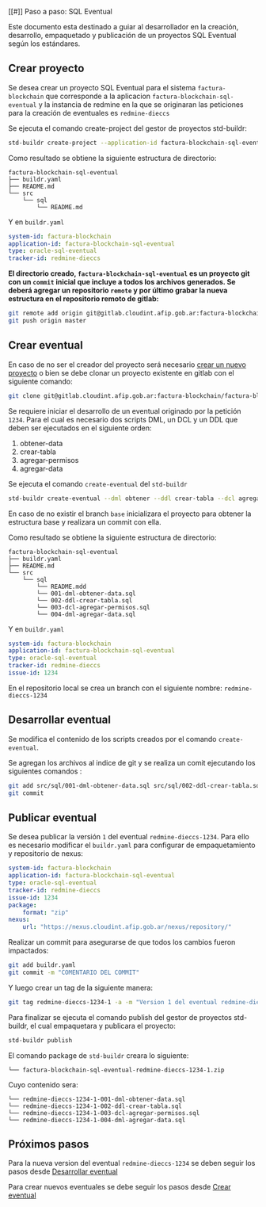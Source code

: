 [[#]] Paso a paso: SQL Eventual

Este documento esta destinado a guiar al desarrollador en la creación, desarrollo, empaquetado y publicación de un proyectos SQL Eventual según los estándares.

## Crear proyecto

Se desea crear un proyecto SQL Eventual para el sistema `factura-blockchain` que corresponde a la aplicacion `factura-blockchain-sql-eventual` y la instancia de redmine en la que se originaran las peticiones para la creación de eventuales es `redmine-dieccs`

Se ejecuta el comando create-project del gestor de proyectos std-buildr:

```bash
std-buildr create-project --application-id factura-blockchain-sql-eventual  --system-id factura-blockchain --type oracle-sql-eventual --tracker-id redmine-dieccs
```

Como resultado se obtiene la siguiente estructura de directorio:

```tree
factura-blockchain-sql-eventual
├── buildr.yaml
├── README.md
└── src
    └── sql
        └── README.md
```

Y en `buildr.yaml`

```yaml
system-id: factura-blockchain
application-id: factura-blockchain-sql-eventual
type: oracle-sql-eventual
tracker-id: redmine-dieccs
```

**El directorio creado, `factura-blockchain-sql-eventual` es un proyecto git con un `commit` inicial que incluye a todos los archivos generados.  Se deberá agregar un repositorio `remote` y por último grabar la nueva estructura en el repositorio remoto de gitlab:**

```bash
git remote add origin git@gitlab.cloudint.afip.gob.ar:factura-blockchain/factura-blockchain-sql-eventual.git
git push origin master
```

## Crear eventual

En caso de no ser el creador del proyecto será necesario [crear un nuevo proyecto](#Crear-proyecto) o bien se debe clonar un proyecto existente en gitlab con el siguiente comando:

```bash
git clone git@gitlab.cloudint.afip.gob.ar:factura-blockchain/factura-blockchain-sql-eventual.git
```

Se requiere iniciar el desarrollo de un eventual originado por la petición `1234`. Para el cual es necesario dos scripts DML, un DCL y un DDL que deben ser ejecutados en el siguiente orden:

1. obtener-data
2. crear-tabla
3. agregar-permisos
4. agregar-data

Se ejecuta el comando `create-eventual` del `std-buildr`

```bash
std-buildr create-eventual --dml obtener --ddl crear-tabla --dcl agregar-permisos --dml agregar-data -i 1234
```

En caso de no existir el branch `base` inicializara el proyecto para obtener la estructura base y realizara un commit con ella.

Como resultado se obtiene la siguiente estructura de directorio:

```tree
factura-blockchain-sql-eventual
├── buildr.yaml
├── README.md
└── src
    └── sql
        └── README.mdd
        └── 001-dml-obtener-data.sql
        └── 002-ddl-crear-tabla.sql
        └── 003-dcl-agregar-permisos.sql
        └── 004-dml-agregar-data.sql
```

Y en `buildr.yaml`

```yaml
system-id: factura-blockchain
application-id: factura-blockchain-sql-eventual
type: oracle-sql-eventual
tracker-id: redmine-dieccs
issue-id: 1234
```

En el repositorio local se crea un branch con el siguiente nombre: `redmine-dieccs-1234`

## Desarrollar eventual

Se modifica el contenido de los scripts creados por el comando `create-eventual`.

Se agregan los archivos al indice de git y se realiza un comit ejecutando los siguientes comandos :

```bash
git add src/sql/001-dml-obtener-data.sql src/sql/002-ddl-crear-tabla.sql src/sql/003-dcl-agregar-permisos.sql src/sql/004-dml-agregar-data.sql
git commit
```

## Publicar eventual

Se desea publicar la versión `1`  del eventual `redmine-dieccs-1234`. Para ello es necesario modificar el `buildr.yaml` para configurar de empaquetamiento y repositorio de nexus:

```yaml
system-id: factura-blockchain
application-id: factura-blockchain-sql-eventual
type: oracle-sql-eventual
tracker-id: redmine-dieccs
issue-id: 1234
package:
    format: "zip"
nexus:
    url: "https://nexus.cloudint.afip.gob.ar/nexus/repository/"
```

Realizar un commit para asegurarse de que todos los cambios fueron impactados:

```bash
git add buildr.yaml
git commit -m "COMENTARIO DEL COMMIT"
```

Y luego crear un tag de la siguiente manera:

```bash
git tag redmine-dieccs-1234-1 -a -m "Version 1 del eventual redmine-dieccs-1234"
```

Para finalizar se ejecuta el comando publish del gestor de proyectos std-buildr, el cual empaquetara y publicara el proyecto:

```bash
std-buildr publish
```

El comando package de `std-buildr` creara lo siguiente:

```tree
└── factura-blockchain-sql-eventual-redmine-dieccs-1234-1.zip
```

Cuyo contenido sera:

```tree
└── redmine-dieccs-1234-1-001-dml-obtener-data.sql
└── redmine-dieccs-1234-1-002-ddl-crear-tabla.sql
└── redmine-dieccs-1234-1-003-dcl-agregar-permisos.sql
└── redmine-dieccs-1234-1-004-dml-agregar-data.sql
```

## Próximos pasos

Para la nueva version del eventual `redmine-dieccs-1234` se deben seguir los pasos desde [Desarrollar eventual](#Desarrollar-eventual)

Para crear nuevos eventuales se debe seguir los pasos desde [Crear eventual](#Crear-eventual)

